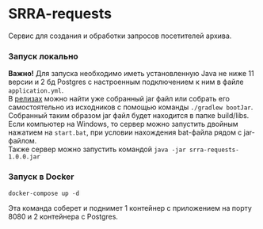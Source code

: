 # SRRA-requests

Сервис для создания и обработки запросов посетителей архива.

### Запуск локально

**Важно!** 
Для запуска необходимо иметь установленную Java не ниже 11 версии и 2 бд Postgres с настроенным подключением к ним 
в файле `application.yml`.  
В [релизах](https://github.com/headneZzz/SRRA_requests/releases) можно найти уже собранный jar файл или 
собрать его самостоятельно из исходников с помощью команды `./gradlew bootJar`. Собранный таким образом jar файл 
будет находится в папке build/libs.  
Если компьютер на Windows, то сервер можно запустить двойным нажатием на `start.bat`, при условии нахождения 
bat-файла рядом с jar-файлом.  
Также сервер можно запустить командой `java -jar srra-requests-1.0.0.jar`

### Запуск в Docker

`docker-compose up -d`

Эта команда соберет и поднимет 1 контейнер с приложением на порту 8080 и 2 контейнера с Postgres.
